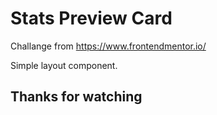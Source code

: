 # Stats Preview Card

Challange from https://www.frontendmentor.io/ 

Simple layout component. 


## Thanks for watching 
